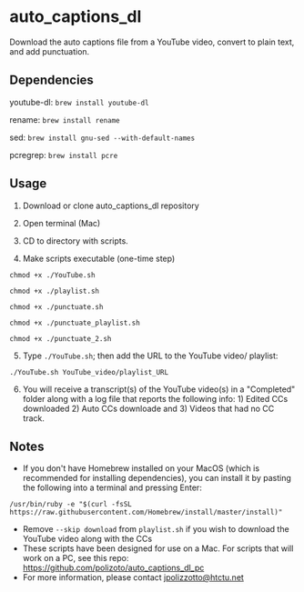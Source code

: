 # auto_captions_dl
Download the auto captions file from a YouTube video, convert to plain text, and add punctuation.

## Dependencies

youtube-dl:
`brew install youtube-dl`

rename:
`brew install rename`

sed:
`brew install gnu-sed --with-default-names`

pcregrep:
`brew install pcre`

## Usage
1) Download or clone auto_captions_dl repository

2) Open terminal (Mac)

3) CD to directory with scripts.

4) Make scripts executable (one-time step)

`chmod +x ./YouTube.sh`

`chmod +x ./playlist.sh`

`chmod +x ./punctuate.sh`

`chmod +x ./punctuate_playlist.sh`

`chmod +x ./punctuate_2.sh`

5) Type `./YouTube.sh`; then add the URL to the YouTube video/ playlist:

`./YouTube.sh YouTube_video/playlist_URL`

6) You will receive a transcript(s) of the YouTube video(s) in a "Completed" folder along with a log file that reports the following info: 1) Edited CCs downloaded 2) Auto CCs downloade and 3) Videos that had no CC track.

## Notes

- If you don't have Homebrew installed on your MacOS (which is recommended for installing dependencies), you can install it by pasting the following into a terminal and pressing Enter: 

`/usr/bin/ruby -e "$(curl -fsSL https://raw.githubusercontent.com/Homebrew/install/master/install)"`

- Remove `--skip download` from `playlist.sh` if you wish to download the YouTube video along with the CCs 
- These scripts have been designed for use on a Mac. For scripts that will work on a PC, see this repo: https://github.com/polizoto/auto_captions_dl_pc
- For more information, please contact jpolizzotto@htctu.net
